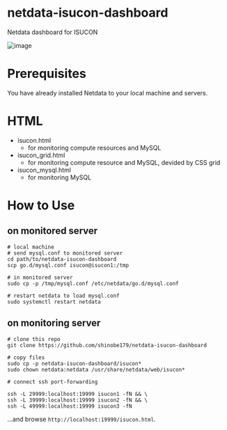 # netdata-isucon-dashboard
Netdata dashboard for ISUCON

![image](https://cdn-ak.f.st-hatena.com/images/fotolife/b/befs_anne/20200907/20200907004027.png)

# Prerequisites
You have already installed Netdata to your local machine and servers.

# HTML

- isucon.html
  - for monitoring compute resources and MySQL
- isucon_grid.html
  - for monitoring compute resource and MySQL, devided by CSS grid
- isucon_mysql.html
  - for monitoring MySQL

# How to Use

## on monitored server

```
# local machine
# send mysql.conf to monitored server
cd path/to/netdata-isucon-dashboard
scp go.d/mysql.conf isucon@isucon1:/tmp

# in monitored server
sudo cp -p /tmp/mysql.conf /etc/netdata/go.d/mysql.conf

# restart netdata to load mysql.conf
sudo systemctl restart netdata
```

## on monitoring server

```
# clone this repo
git clone https://github.com/shinobe179/netdata-isucon-dashboard

# copy files
sudo cp -p netdata-isucon-dashboard/isucon* 
sudo chown netdata:netdata /usr/share/netdata/web/isucon*

# connect ssh port-forwarding

ssh -L 29999:localhost:19999 isucon1 -fN && \
ssh -L 39999:localhost:19999 isucon2 -fN && \
ssh -L 49999:localhost:19999 isucon3 -fN
```

...and browse `http://localhost:19999/isucon.html`.

